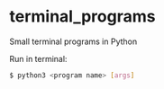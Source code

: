 # terminal_programs
Small terminal programs in Python

Run in terminal:
```bash
$ python3 <program name> [args]
```
